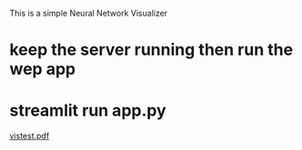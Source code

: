 This is a simple Neural Network Visualizer
# keep the server running then run the wep app 
# streamlit run app.py 

[vistest.pdf](https://github.com/Mohamad-Aboda/Machine-Learning-Study/files/5136512/vistest.pdf)
